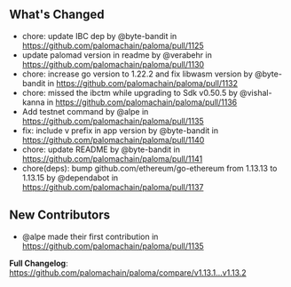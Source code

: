## What's Changed
* chore: update IBC dep by @byte-bandit in https://github.com/palomachain/paloma/pull/1125
* update palomad version in readme by @verabehr in https://github.com/palomachain/paloma/pull/1130
* chore: increase go version to 1.22.2 and fix libwasm version by @byte-bandit in https://github.com/palomachain/paloma/pull/1132
* chore: missed the ibctm while upgrading to Sdk v0.50.5 by @vishal-kanna in https://github.com/palomachain/paloma/pull/1136
* Add testnet command by @alpe in https://github.com/palomachain/paloma/pull/1135
* fix: include v prefix in app version by @byte-bandit in https://github.com/palomachain/paloma/pull/1140
* chore: update README by @byte-bandit in https://github.com/palomachain/paloma/pull/1141
* chore(deps): bump github.com/ethereum/go-ethereum from 1.13.13 to 1.13.15 by @dependabot in https://github.com/palomachain/paloma/pull/1137

## New Contributors
* @alpe made their first contribution in https://github.com/palomachain/paloma/pull/1135

**Full Changelog**: https://github.com/palomachain/paloma/compare/v1.13.1...v1.13.2
